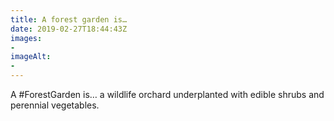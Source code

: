```yaml
---
title: A forest garden is…
date: 2019-02-27T18:44:43Z
images: 
- 
imageAlt: 
- 
---
```


A #ForestGarden is… a wildlife orchard underplanted with edible shrubs and perennial vegetables.
